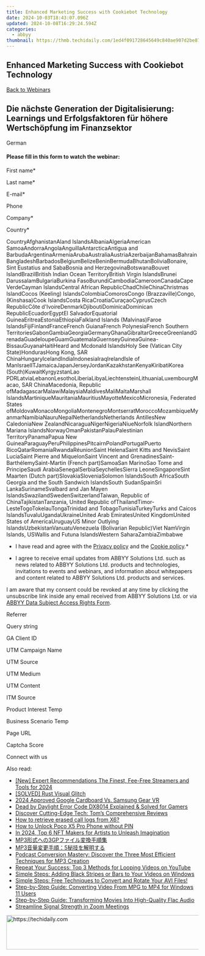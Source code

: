 ```yaml
---
title: Enhanced Marketing Success with Cookiebot Technology
date: 2024-10-03T18:43:07.096Z
updated: 2024-10-08T16:29:24.594Z
categories:
  - abbyy
thumbnail: https://thmb.techidaily.com/1ed4f091728645649c840ae907d2be87aba494a53f4cf1942b1dcf1c240fc190.jpg
---
```


## Enhanced Marketing Success with Cookiebot Technology

[Back to Webinars](https://tools.techidaily.com/abbyy/products/)

## Die nächste Generation der Digitalisierung: Learnings und Erfolgsfaktoren für höhere Wertschöpfung im Finanzsektor

German

#### Please fill in this form to watch the webinar:

First name\*

Last name\*

E-mail\*

Phone

Company\*

Сountry\*

СountryAfghanistanAland IslandsAlbaniaAlgeriaAmerican SamoaAndorraAngolaAnguillaAntarcticaAntigua and BarbudaArgentinaArmeniaArubaAustraliaAustriaAzerbaijanBahamasBahrainBangladeshBarbadosBelgiumBelizeBeninBermudaBhutanBoliviaBonaire, Sint Eustatius and SabaBosnia and HerzegovinaBotswanaBouvet IslandBrazilBritish Indian Ocean TerritoryBritish Virgin IslandsBrunei DarussalamBulgariaBurkina FasoBurundiCambodiaCameroonCanadaCape VerdeCayman IslandsCentral African RepublicChadChileChinaChristmas IslandCocos (Keeling) IslandsColombiaComorosCongo (Brazzaville)Congo, (Kinshasa)Cook IslandsCosta RicaCroatiaCuraçaoCyprusCzech RepublicCôte d'IvoireDenmarkDjiboutiDominicaDominican RepublicEcuadorEgyptEl SalvadorEquatorial GuineaEritreaEstoniaEthiopiaFalkland Islands (Malvinas)Faroe IslandsFijiFinlandFranceFrench GuianaFrench PolynesiaFrench Southern TerritoriesGabonGambiaGeorgiaGermanyGhanaGibraltarGreeceGreenlandGrenadaGuadeloupeGuamGuatemalaGuernseyGuineaGuinea-BissauGuyanaHaitiHeard and Mcdonald IslandsHoly See (Vatican City State)HondurasHong Kong, SAR ChinaHungaryIcelandIndiaIndonesiaIraqIrelandIsle of ManIsraelITJamaicaJapanJerseyJordanKazakhstanKenyaKiribatiKorea (South)KuwaitKyrgyzstanLao PDRLatviaLebanonLesothoLiberiaLibyaLiechtensteinLithuaniaLuxembourgMacao, SAR ChinaMacedonia, Republic ofMadagascarMalawiMalaysiaMaldivesMaliMaltaMarshall IslandsMartiniqueMauritaniaMauritiusMayotteMexicoMicronesia, Federated States ofMoldovaMonacoMongoliaMontenegroMontserratMoroccoMozambiqueMyanmarNamibiaNauruNepalNetherlandsNetherlands AntillesNew CaledoniaNew ZealandNicaraguaNigerNigeriaNiueNorfolk IslandNorthern Mariana IslandsNorwayOmanPakistanPalauPalestinian TerritoryPanamaPapua New GuineaParaguayPeruPhilippinesPitcairnPolandPortugalPuerto RicoQatarRomaniaRwandaRéunionSaint HelenaSaint Kitts and NevisSaint LuciaSaint Pierre and MiquelonSaint Vincent and GrenadinesSaint-BarthélemySaint-Martin (French part)SamoaSan MarinoSao Tome and PrincipeSaudi ArabiaSenegalSerbiaSeychellesSierra LeoneSingaporeSint Maarten (Dutch part)SlovakiaSloveniaSolomon IslandsSouth AfricaSouth Georgia and the South Sandwich IslandsSouth SudanSpainSri LankaSurinameSvalbard and Jan Mayen IslandsSwazilandSwedenSwitzerlandTaiwan, Republic of ChinaTajikistanTanzania, United Republic ofThailandTimor-LesteTogoTokelauTongaTrinidad and TobagoTunisiaTurkeyTurks and Caicos IslandsTuvaluUgandaUkraineUnited Arab EmiratesUnited KingdomUnited States of AmericaUruguayUS Minor Outlying IslandsUzbekistanVanuatuVenezuela (Bolivarian Republic)Viet NamVirgin Islands, USWallis and Futuna IslandsWestern SaharaZambiaZimbabwe

* I have read and agree with the [Privacy policy](https://tools.techidaily.com/abbyy/products/) and the [Cookie policy](https://tools.techidaily.com/abbyy/products/).\*

* I agree to receive email updates from ABBYY Solutions Ltd. such as news related to ABBYY Solutions Ltd. products and technologies, invitations to events and webinars, and information about whitepapers and content related to ABBYY Solutions Ltd. products and services.  
    
I am aware that my consent could be revoked at any time by clicking the unsubscribe link inside any email received from ABBYY Solutions Ltd. or via [ABBYY Data Subject Access Rights Form](https://tools.techidaily.com/abbyy/products/).

Referrer

Query string

GA Client ID

UTM Campaign Name

UTM Source

UTM Medium

UTM Content

ITM Source

Product Interest Temp

Business Scenario Temp

Page URL

Captcha Score

Connect with us

<ins class="adsbygoogle"
     style="display:block"
     data-ad-format="autorelaxed"
     data-ad-client="ca-pub-7571918770474297"
     data-ad-slot="1223367746"></ins>

<ins class="adsbygoogle"
     style="display:block"
     data-ad-client="ca-pub-7571918770474297"
     data-ad-slot="8358498916"
     data-ad-format="auto"
     data-full-width-responsive="true"></ins>

<span class="atpl-alsoreadstyle">Also read:</span>
<div><ul>
<li><a href="https://fox-helps.techidaily.com/new-expert-recommendations-the-finest-fee-free-streamers-and-tools-for-2024/"><u>[New] Expert Recommendations The Finest, Fee-Free Streamers and Tools for 2024</u></a></li>
<li><a href="https://win-blog.techidaily.com/solved-rust-visual-glitch/"><u>[SOLVED] Rust Visual Glitch</u></a></li>
<li><a href="https://article-helps.techidaily.com/2024-approved-google-cardboard-vs-samsung-gear-vr/"><u>2024 Approved Google Cardboard Vs. Samsung Gear VR</u></a></li>
<li><a href="https://article-knowledge.techidaily.com/dead-by-daylight-error-code-dx8014-explained-and-solved-for-gamers/"><u>Dead by Daylight Error Code DX8014 Explained & Solved for Gamers</u></a></li>
<li><a href="https://hardware-updates.techidaily.com/discover-cutting-edge-tech-toms-comprehensive-reviews/"><u>Discover Cutting-Edge Tech: Tom’s Comprehensive Reviews</u></a></li>
<li><a href="https://blog-min.techidaily.com/how-to-retrieve-erased-call-logs-from-x6-by-fonelab-android-recover-call-logs/"><u>How to retrieve erased call logs from X6?</u></a></li>
<li><a href="https://easy-unlock-android.techidaily.com/how-to-unlock-poco-x5-pro-phone-without-pin-by-drfone-android/"><u>How to Unlock Poco X5 Pro Phone without PIN</u></a></li>
<li><a href="https://some-skills.techidaily.com/in-2024-top-6-nft-makers-for-artists-to-unleash-imagination/"><u>In 2024, Top 6 NFT Makers for Artists to Unleash Imagination</u></a></li>
<li><a href="https://solve-info.techidaily.com/mp33gp/"><u>MP3形式への3GPファイル変換手順集</u></a></li>
<li><a href="https://solve-info.techidaily.com/mp35/"><u>MP3音量変更手順：5秘技を解明する</u></a></li>
<li><a href="https://solve-info.techidaily.com/podcast-conversion-mastery-discover-the-three-most-efficient-techniques-for-mp3-creation/"><u>Podcast Conversion Mastery: Discover the Three Most Efficient Techniques for MP3 Creation</u></a></li>
<li><a href="https://solve-info.techidaily.com/repeat-your-success-top-3-methods-for-looping-videos-on-youtube/"><u>Repeat Your Success: Top 3 Methods for Looping Videos on YouTube</u></a></li>
<li><a href="https://solve-info.techidaily.com/simple-steps-adding-black-stripes-or-bars-to-your-videos-on-windows/"><u>Simple Steps: Adding Black Stripes or Bars to Your Videos on Windows</u></a></li>
<li><a href="https://solve-info.techidaily.com/simple-steps-free-techniques-to-convert-and-rotate-your-avi-files/"><u>Simple Steps: Free Techniques to Convert and Rotate Your AVI Files!</u></a></li>
<li><a href="https://solve-info.techidaily.com/step-by-step-guide-converting-video-from-mpg-to-mp4-for-windows-11-users/"><u>Step-by-Step Guide: Converting Video From MPG to MP4 for Windows 11 Users</u></a></li>
<li><a href="https://solve-info.techidaily.com/step-by-step-guide-transforming-movies-into-high-quality-flac-audio/"><u>Step-by-Step Guide: Transforming Movies Into High-Quality Flac Audio</u></a></li>
<li><a href="https://extra-tips.techidaily.com/streamline-signal-strength-in-zoom-meetings/"><u>Streamline Signal Strength in Zoom Meetings</u></a></li>
</ul></div>

<!-- affiliate ads begin -->
<a href="https://aligracehair.sjv.io/c/5597632/2036501/19272" target="_top" id="2036501">
  <img src="//a.impactradius-go.com/display-ad/19272-2036501" border="0" alt="https://techidaily.com" width="728" height="90"/>
</a>
<img height="0" width="0" src="https://aligracehair.sjv.io/i/5597632/2036501/19272" style="position:absolute;visibility:hidden;" border="0" />
<!-- affiliate ads end -->

